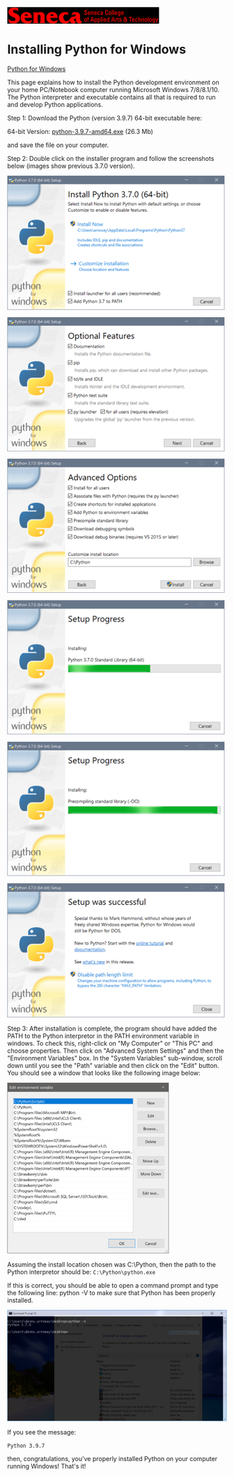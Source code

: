 <img src="../images/senecac.gif" alt="Seneca College" height="38" width="349" />
<h1>Installing Python for Windows</h1>
<a href="https://www.python.org/downloads/release/python-397/" target="_blank">Python for Windows</a><font color="#FF0000"></font>

This page explains how to install the Python development environment
on your home PC/Notebook computer running Microsoft Windows 7/8/8.1/10.
The Python interpreter and executable contains all that is required to run
and develop Python applications.

Step 1: Download the Python (version 3.9.7) 64-bit executable here:

64-bit Version: <a href="https://www.python.org/ftp/python/3.9.7/python-3.9.7-amd64.exe">python-3.9.7-amd64.exe</a> (26.3 Mb)

and save the file on your computer.

Step 2: Double click on the installer program and follow the screenshots below (images show previous 3.7.0 version).

<a href="images/inPyWin1.png" target="_blank"><img src="images/inPyWin1.png" alt="inPyWin1" height="308" width="499" /></a>

<a href="images/inPyWin2.png" target="_blank"><img src="images/inPyWin2.png" alt="inPyWin2" height="308" width="499" /></a>

<a href="images/inPyWin3.png" target="_blank"><img src="images/inPyWin3.png" alt="inPyWin3" height="308" width="499" /></a>

<a href="images/inPyWin4.png" target="_blank"><img src="images/inPyWin4.png" alt="inPyWin4" height="308" width="499" /></a>

<a href="images/inPyWin5.png" target="_blank"><img src="images/inPyWin5.png" alt="inPyWin5" height="308" width="499" /></a>

<a href="images/inPyWin6.png" target="_blank"><img src="images/inPyWin6.png" alt="inPyWin6" height="308" width="499" /></a>


Step 3: After installation is complete, the program should have added the
	PATH to the Python interpretor in the PATH environment variable in windows.
	To check this, right-click on "My Computer" or "This PC" and choose
	properties. Then click on "Advanced System Settings" and then the
	"Environment Variables" box.
	In the "System Variables" sub-window, scroll down until you see the
	"Path" variable and then click on the "Edit" button. You should see a
	window that looks like the following image below:

<a href="images/inPyWin7.png" target="_blank"><img src="images/inPyWin7.png" alt="inPyWin7" height="392" width="371" /></a>

Assuming the install location chosen was C:\Python, then the
path to the Python interpretor should be: ```C:\Python\python.exe```

If this is correct, you should be able to open a command prompt and type the
following line:
python -V
to make sure that Python has been properly installed.

<a href="images/pyWin2.png" target="_blank"><img src="images/pyWin2.png" alt="pyWin2" height="255" width="532" /></a>

If you see the message:
```
Python 3.9.7
```
then, congratulations, you've properly installed Python on your computer running Windows!
That's it!
